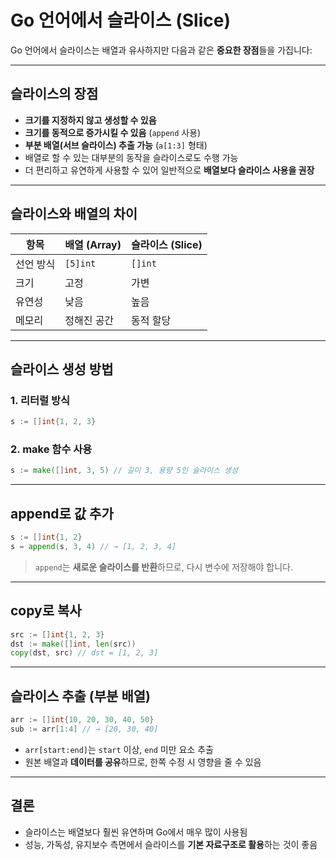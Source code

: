 # Go 언어에서 슬라이스 (Slice)

Go 언어에서 슬라이스는 배열과 유사하지만 다음과 같은 **중요한 장점**들을 가집니다:

---

## 슬라이스의 장점

- **크기를 지정하지 않고 생성할 수 있음**
- **크기를 동적으로 증가시킬 수 있음** (`append` 사용)
- **부분 배열(서브 슬라이스) 추출 가능** (`a[1:3]` 형태)
- 배열로 할 수 있는 대부분의 동작을 슬라이스로도 수행 가능
- 더 편리하고 유연하게 사용할 수 있어 일반적으로 **배열보다 슬라이스 사용을 권장**

---

## 슬라이스와 배열의 차이

| 항목      | 배열 (Array) | 슬라이스 (Slice) |
|-----------|---------------|------------------|
| 선언 방식 | `[5]int`      | `[]int`          |
| 크기      | 고정          | 가변             |
| 유연성    | 낮음          | 높음             |
| 메모리    | 정해진 공간   | 동적 할당        |

---

## 슬라이스 생성 방법

### 1. 리터럴 방식

```go
s := []int{1, 2, 3}
```

### 2. make 함수 사용

```go
s := make([]int, 3, 5) // 길이 3, 용량 5인 슬라이스 생성
```

---

## append로 값 추가

```go
s := []int{1, 2}
s = append(s, 3, 4) // → [1, 2, 3, 4]
```

> `append`는 **새로운 슬라이스를 반환**하므로, 다시 변수에 저장해야 합니다.

---

## copy로 복사

```go
src := []int{1, 2, 3}
dst := make([]int, len(src))
copy(dst, src) // dst = [1, 2, 3]
```

---

## 슬라이스 추출 (부분 배열)

```go
arr := []int{10, 20, 30, 40, 50}
sub := arr[1:4] // → [20, 30, 40]
```

- `arr[start:end]`는 `start` 이상, `end` 미만 요소 추출
- 원본 배열과 **데이터를 공유**하므로, 한쪽 수정 시 영향을 줄 수 있음

---

## 결론

- 슬라이스는 배열보다 훨씬 유연하며 Go에서 매우 많이 사용됨
- 성능, 가독성, 유지보수 측면에서 슬라이스를 **기본 자료구조로 활용**하는 것이 좋음
